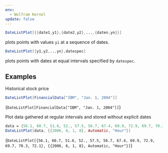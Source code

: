 ```yaml
---
env:
  - Wolfram Kernel
update: false
---
```


```mathematica
DateListPlot[{{date1,y1},{date2,y2},...,{daten,yn}}]
```

plots points with values `yi` at a sequence of dates.

```mathematica
DateListPlot[{y1,y2,..,yn},datespec]
```

plots points with dates at equal intervals specified by `datespec`.

## Examples

Historical stock price
```mathematica
DateListPlot[FinancialData["IBM", "Jan. 1, 2004"]]
```

<Wl>{`DateListPlot[FinancialData["IBM", "Jan. 1, 2004"]]`}</Wl>


Plot data gathered at regular intervals and stored without explicit dates
```mathematica
data = {56.1, 60.7, 51.6, 52., 57.5, 56.7, 67.4, 69.9, 72.9, 69.7, 70.3, 72.1};
DateListPlot[data, {{2006, 6, 1, 8}, Automatic, "Hour"}]
```

<Wl>{`DateListPlot[{56.1, 60.7, 51.6, 52., 57.5, 56.7, 67.4, 69.9, 72.9, 69.7, 70.3, 72.1}, {{2006, 6, 1, 8}, Automatic, "Hour"}]`}</Wl>